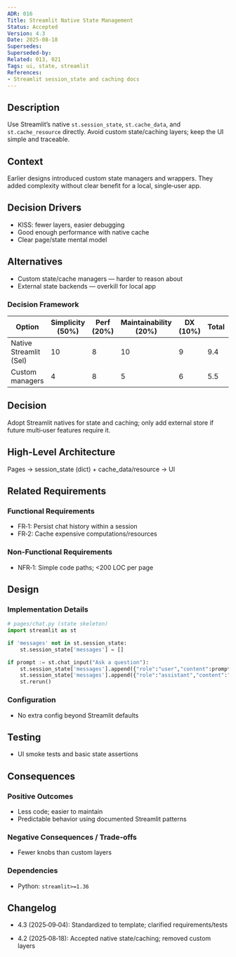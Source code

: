 ```yaml
---
ADR: 016
Title: Streamlit Native State Management
Status: Accepted
Version: 4.3
Date: 2025-08-18
Supersedes:
Superseded-by:
Related: 013, 021
Tags: ui, state, streamlit
References:
- Streamlit session_state and caching docs
---
```


## Description

Use Streamlit’s native `st.session_state`, `st.cache_data`, and `st.cache_resource` directly. Avoid custom state/caching layers; keep the UI simple and traceable.

## Context

Earlier designs introduced custom state managers and wrappers. They added complexity without clear benefit for a local, single‑user app.

## Decision Drivers

- KISS: fewer layers, easier debugging
- Good enough performance with native cache
- Clear page/state mental model

## Alternatives

- Custom state/cache managers — harder to reason about
- External state backends — overkill for local app

### Decision Framework

| Option                 | Simplicity (50%) | Perf (20%) | Maintainability (20%) | DX (10%) | Total | Decision      |
| ---------------------- | ---------------- | ---------- | --------------------- | -------- | ----- | ------------- |
| Native Streamlit (Sel) | 10               | 8          | 10                    | 9        | 9.4   | ✅ Selected    |
| Custom managers        | 4                | 8          | 5                     | 6        | 5.5   | Rejected      |

## Decision

Adopt Streamlit natives for state and caching; only add external store if future multi‑user features require it.

## High-Level Architecture

Pages → session_state (dict) + cache_data/resource → UI

## Related Requirements

### Functional Requirements

- FR‑1: Persist chat history within a session
- FR‑2: Cache expensive computations/resources

### Non-Functional Requirements

- NFR‑1: Simple code paths; <200 LOC per page

## Design

### Implementation Details

```python
# pages/chat.py (state skeleton)
import streamlit as st

if 'messages' not in st.session_state:
    st.session_state['messages'] = []

if prompt := st.chat_input("Ask a question"):
    st.session_state['messages'].append({"role":"user","content":prompt})
    st.session_state['messages'].append({"role":"assistant","content":"Hello!"})
    st.rerun()
```

### Configuration

- No extra config beyond Streamlit defaults

## Testing

- UI smoke tests and basic state assertions

## Consequences

### Positive Outcomes

- Less code; easier to maintain
- Predictable behavior using documented Streamlit patterns

### Negative Consequences / Trade-offs

- Fewer knobs than custom layers

### Dependencies

- Python: `streamlit>=1.36`

## Changelog

- 4.3 (2025‑09‑04): Standardized to template; clarified requirements/tests

- 4.2 (2025‑08‑18): Accepted native state/caching; removed custom layers
